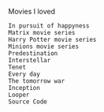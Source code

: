 Movies I loved

    In pursuit of happyness
    Matrix movie series
    Harry Potter movie series
    Minions movie series
    Predestination
    Interstellar
    Tenet
    Every day
    The tomorrow war
    Inception
    Looper
    Source Code
